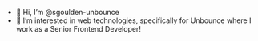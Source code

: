 - 👋 Hi, I’m @sgoulden-unbounce
- 👀 I’m interested in web technologies, specifically for Unbounce where I work as a Senior Frontend Developer!
